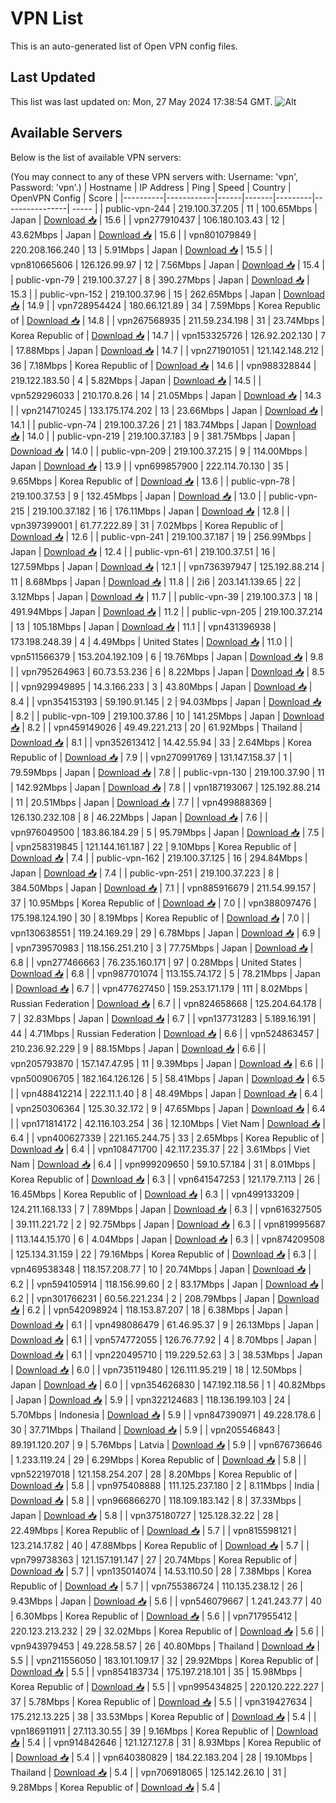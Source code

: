 # VPN List

This is an auto-generated list of Open VPN config files.

## Last Updated

This list was last updated on: Mon, 27 May 2024 17:38:54 GMT.
![Alt](https://repobeats.axiom.co/api/embed/186b98318ef1479477931607c1ad7d823f12451f.svg "Repobeats analytics image")

## Available Servers

Below is the list of available VPN servers:

(You may connect to any of these VPN servers with: Username: 'vpn', Password: 'vpn'.)
| Hostname | IP Address | Ping | Speed | Country | OpenVPN Config | Score |
|----------|------------|------|-------|---------|----------------| ----- |
| public-vpn-244 | 219.100.37.205 | 11 | 100.65Mbps | Japan | [Download 📥](./configs/server_0_JP.ovpn) | 15.6 |
| vpn277910437 | 106.180.103.43 | 12 | 43.62Mbps | Japan | [Download 📥](./configs/server_1_JP.ovpn) | 15.6 |
| vpn801079849 | 220.208.166.240 | 13 | 5.91Mbps | Japan | [Download 📥](./configs/server_2_JP.ovpn) | 15.5 |
| vpn810665606 | 126.126.99.97 | 12 | 7.56Mbps | Japan | [Download 📥](./configs/server_3_JP.ovpn) | 15.4 |
| public-vpn-79 | 219.100.37.27 | 8 | 390.27Mbps | Japan | [Download 📥](./configs/server_4_JP.ovpn) | 15.3 |
| public-vpn-152 | 219.100.37.96 | 15 | 262.65Mbps | Japan | [Download 📥](./configs/server_5_JP.ovpn) | 14.9 |
| vpn728954424 | 180.66.121.89 | 34 | 7.59Mbps | Korea Republic of | [Download 📥](./configs/server_6_KR.ovpn) | 14.8 |
| vpn267568935 | 211.59.234.198 | 31 | 23.74Mbps | Korea Republic of | [Download 📥](./configs/server_7_KR.ovpn) | 14.7 |
| vpn153325726 | 126.92.202.130 | 7 | 17.88Mbps | Japan | [Download 📥](./configs/server_8_JP.ovpn) | 14.7 |
| vpn271901051 | 121.142.148.212 | 36 | 7.18Mbps | Korea Republic of | [Download 📥](./configs/server_9_KR.ovpn) | 14.6 |
| vpn988328844 | 219.122.183.50 | 4 | 5.82Mbps | Japan | [Download 📥](./configs/server_10_JP.ovpn) | 14.5 |
| vpn529296033 | 210.170.8.26 | 14 | 21.05Mbps | Japan | [Download 📥](./configs/server_11_JP.ovpn) | 14.3 |
| vpn214710245 | 133.175.174.202 | 13 | 23.66Mbps | Japan | [Download 📥](./configs/server_12_JP.ovpn) | 14.1 |
| public-vpn-74 | 219.100.37.26 | 21 | 183.74Mbps | Japan | [Download 📥](./configs/server_13_JP.ovpn) | 14.0 |
| public-vpn-219 | 219.100.37.183 | 9 | 381.75Mbps | Japan | [Download 📥](./configs/server_14_JP.ovpn) | 14.0 |
| public-vpn-209 | 219.100.37.215 | 9 | 114.00Mbps | Japan | [Download 📥](./configs/server_15_JP.ovpn) | 13.9 |
| vpn699857900 | 222.114.70.130 | 35 | 9.65Mbps | Korea Republic of | [Download 📥](./configs/server_16_KR.ovpn) | 13.6 |
| public-vpn-78 | 219.100.37.53 | 9 | 132.45Mbps | Japan | [Download 📥](./configs/server_17_JP.ovpn) | 13.0 |
| public-vpn-215 | 219.100.37.182 | 16 | 176.11Mbps | Japan | [Download 📥](./configs/server_18_JP.ovpn) | 12.8 |
| vpn397399001 | 61.77.222.89 | 31 | 7.02Mbps | Korea Republic of | [Download 📥](./configs/server_19_KR.ovpn) | 12.6 |
| public-vpn-241 | 219.100.37.187 | 19 | 256.99Mbps | Japan | [Download 📥](./configs/server_20_JP.ovpn) | 12.4 |
| public-vpn-61 | 219.100.37.51 | 16 | 127.59Mbps | Japan | [Download 📥](./configs/server_21_JP.ovpn) | 12.1 |
| vpn736397947 | 125.192.88.214 | 11 | 8.68Mbps | Japan | [Download 📥](./configs/server_22_JP.ovpn) | 11.8 |
| 2i6 | 203.141.139.65 | 22 | 3.12Mbps | Japan | [Download 📥](./configs/server_23_JP.ovpn) | 11.7 |
| public-vpn-39 | 219.100.37.3 | 18 | 491.94Mbps | Japan | [Download 📥](./configs/server_24_JP.ovpn) | 11.2 |
| public-vpn-205 | 219.100.37.214 | 13 | 105.18Mbps | Japan | [Download 📥](./configs/server_25_JP.ovpn) | 11.1 |
| vpn431396938 | 173.198.248.39 | 4 | 4.49Mbps | United States | [Download 📥](./configs/server_26_US.ovpn) | 11.0 |
| vpn511566379 | 153.204.192.109 | 6 | 19.76Mbps | Japan | [Download 📥](./configs/server_27_JP.ovpn) | 9.8 |
| vpn795264963 | 60.73.53.236 | 6 | 8.22Mbps | Japan | [Download 📥](./configs/server_28_JP.ovpn) | 8.5 |
| vpn929949895 | 14.3.166.233 | 3 | 43.80Mbps | Japan | [Download 📥](./configs/server_29_JP.ovpn) | 8.4 |
| vpn354153193 | 59.190.91.145 | 2 | 94.03Mbps | Japan | [Download 📥](./configs/server_30_JP.ovpn) | 8.2 |
| public-vpn-109 | 219.100.37.86 | 10 | 141.25Mbps | Japan | [Download 📥](./configs/server_31_JP.ovpn) | 8.2 |
| vpn459149026 | 49.49.221.213 | 20 | 61.92Mbps | Thailand | [Download 📥](./configs/server_32_TH.ovpn) | 8.1 |
| vpn352613412 | 14.42.55.94 | 33 | 2.64Mbps | Korea Republic of | [Download 📥](./configs/server_33_KR.ovpn) | 7.9 |
| vpn270991769 | 131.147.158.37 | 1 | 79.59Mbps | Japan | [Download 📥](./configs/server_34_JP.ovpn) | 7.8 |
| public-vpn-130 | 219.100.37.90 | 11 | 142.92Mbps | Japan | [Download 📥](./configs/server_35_JP.ovpn) | 7.8 |
| vpn187193067 | 125.192.88.214 | 11 | 20.51Mbps | Japan | [Download 📥](./configs/server_36_JP.ovpn) | 7.7 |
| vpn499888369 | 126.130.232.108 | 8 | 46.22Mbps | Japan | [Download 📥](./configs/server_37_JP.ovpn) | 7.6 |
| vpn976049500 | 183.86.184.29 | 5 | 95.79Mbps | Japan | [Download 📥](./configs/server_38_JP.ovpn) | 7.5 |
| vpn258319845 | 121.144.161.187 | 22 | 9.10Mbps | Korea Republic of | [Download 📥](./configs/server_39_KR.ovpn) | 7.4 |
| public-vpn-162 | 219.100.37.125 | 16 | 294.84Mbps | Japan | [Download 📥](./configs/server_40_JP.ovpn) | 7.4 |
| public-vpn-251 | 219.100.37.223 | 8 | 384.50Mbps | Japan | [Download 📥](./configs/server_41_JP.ovpn) | 7.1 |
| vpn885916679 | 211.54.99.157 | 37 | 10.95Mbps | Korea Republic of | [Download 📥](./configs/server_42_KR.ovpn) | 7.0 |
| vpn388097476 | 175.198.124.190 | 30 | 8.19Mbps | Korea Republic of | [Download 📥](./configs/server_43_KR.ovpn) | 7.0 |
| vpn130638551 | 119.24.169.29 | 29 | 6.78Mbps | Japan | [Download 📥](./configs/server_44_JP.ovpn) | 6.9 |
| vpn739570983 | 118.156.251.210 | 3 | 77.75Mbps | Japan | [Download 📥](./configs/server_45_JP.ovpn) | 6.8 |
| vpn277466663 | 76.235.160.171 | 97 | 0.28Mbps | United States | [Download 📥](./configs/server_46_US.ovpn) | 6.8 |
| vpn987701074 | 113.155.74.172 | 5 | 78.21Mbps | Japan | [Download 📥](./configs/server_47_JP.ovpn) | 6.7 |
| vpn477627450 | 159.253.171.179 | 111 | 8.02Mbps | Russian Federation | [Download 📥](./configs/server_48_RU.ovpn) | 6.7 |
| vpn824658668 | 125.204.64.178 | 7 | 32.83Mbps | Japan | [Download 📥](./configs/server_49_JP.ovpn) | 6.7 |
| vpn137731283 | 5.189.16.191 | 44 | 4.71Mbps | Russian Federation | [Download 📥](./configs/server_50_RU.ovpn) | 6.6 |
| vpn524863457 | 210.236.92.229 | 9 | 88.15Mbps | Japan | [Download 📥](./configs/server_51_JP.ovpn) | 6.6 |
| vpn205793870 | 157.147.47.95 | 11 | 9.39Mbps | Japan | [Download 📥](./configs/server_52_JP.ovpn) | 6.6 |
| vpn500906705 | 182.164.126.126 | 5 | 58.41Mbps | Japan | [Download 📥](./configs/server_53_JP.ovpn) | 6.5 |
| vpn488412214 | 222.11.1.40 | 8 | 48.49Mbps | Japan | [Download 📥](./configs/server_54_JP.ovpn) | 6.4 |
| vpn250306364 | 125.30.32.172 | 9 | 47.65Mbps | Japan | [Download 📥](./configs/server_55_JP.ovpn) | 6.4 |
| vpn171814172 | 42.116.103.254 | 36 | 12.10Mbps | Viet Nam | [Download 📥](./configs/server_56_VN.ovpn) | 6.4 |
| vpn400627339 | 221.165.244.75 | 33 | 2.65Mbps | Korea Republic of | [Download 📥](./configs/server_57_KR.ovpn) | 6.4 |
| vpn108471700 | 42.117.235.37 | 22 | 3.61Mbps | Viet Nam | [Download 📥](./configs/server_58_VN.ovpn) | 6.4 |
| vpn999209650 | 59.10.57.184 | 31 | 8.01Mbps | Korea Republic of | [Download 📥](./configs/server_59_KR.ovpn) | 6.3 |
| vpn641547253 | 121.179.7.113 | 26 | 16.45Mbps | Korea Republic of | [Download 📥](./configs/server_60_KR.ovpn) | 6.3 |
| vpn499133209 | 124.211.168.133 | 7 | 7.89Mbps | Japan | [Download 📥](./configs/server_61_JP.ovpn) | 6.3 |
| vpn616327505 | 39.111.221.72 | 2 | 92.75Mbps | Japan | [Download 📥](./configs/server_62_JP.ovpn) | 6.3 |
| vpn819995687 | 113.144.15.170 | 6 | 4.04Mbps | Japan | [Download 📥](./configs/server_63_JP.ovpn) | 6.3 |
| vpn874209508 | 125.134.31.159 | 22 | 79.16Mbps | Korea Republic of | [Download 📥](./configs/server_64_KR.ovpn) | 6.3 |
| vpn469538348 | 118.157.208.77 | 10 | 20.74Mbps | Japan | [Download 📥](./configs/server_65_JP.ovpn) | 6.2 |
| vpn594105914 | 118.156.99.60 | 2 | 83.17Mbps | Japan | [Download 📥](./configs/server_66_JP.ovpn) | 6.2 |
| vpn301766231 | 60.56.221.234 | 2 | 208.79Mbps | Japan | [Download 📥](./configs/server_67_JP.ovpn) | 6.2 |
| vpn542098924 | 118.153.87.207 | 18 | 6.38Mbps | Japan | [Download 📥](./configs/server_68_JP.ovpn) | 6.1 |
| vpn498086479 | 61.46.95.37 | 9 | 26.13Mbps | Japan | [Download 📥](./configs/server_69_JP.ovpn) | 6.1 |
| vpn574772055 | 126.76.77.92 | 4 | 8.70Mbps | Japan | [Download 📥](./configs/server_70_JP.ovpn) | 6.1 |
| vpn220495710 | 119.229.52.63 | 3 | 38.53Mbps | Japan | [Download 📥](./configs/server_71_JP.ovpn) | 6.0 |
| vpn735119480 | 126.111.95.219 | 18 | 12.50Mbps | Japan | [Download 📥](./configs/server_72_JP.ovpn) | 6.0 |
| vpn354626830 | 147.192.118.56 | 1 | 40.82Mbps | Japan | [Download 📥](./configs/server_73_JP.ovpn) | 5.9 |
| vpn322124683 | 118.136.199.103 | 24 | 5.70Mbps | Indonesia | [Download 📥](./configs/server_74_ID.ovpn) | 5.9 |
| vpn847390971 | 49.228.178.6 | 30 | 37.71Mbps | Thailand | [Download 📥](./configs/server_75_TH.ovpn) | 5.9 |
| vpn205546843 | 89.191.120.207 | 9 | 5.76Mbps | Latvia | [Download 📥](./configs/server_76_LV.ovpn) | 5.9 |
| vpn676736646 | 1.233.119.24 | 29 | 6.29Mbps | Korea Republic of | [Download 📥](./configs/server_77_KR.ovpn) | 5.8 |
| vpn522197018 | 121.158.254.207 | 28 | 8.20Mbps | Korea Republic of | [Download 📥](./configs/server_78_KR.ovpn) | 5.8 |
| vpn975408888 | 111.125.237.180 | 2 | 8.11Mbps | India | [Download 📥](./configs/server_79_IN.ovpn) | 5.8 |
| vpn966866270 | 118.109.183.142 | 8 | 37.33Mbps | Japan | [Download 📥](./configs/server_80_JP.ovpn) | 5.8 |
| vpn375180727 | 125.128.32.22 | 28 | 22.49Mbps | Korea Republic of | [Download 📥](./configs/server_81_KR.ovpn) | 5.7 |
| vpn815598121 | 123.214.17.82 | 40 | 47.88Mbps | Korea Republic of | [Download 📥](./configs/server_82_KR.ovpn) | 5.7 |
| vpn799738363 | 121.157.191.147 | 27 | 20.74Mbps | Korea Republic of | [Download 📥](./configs/server_83_KR.ovpn) | 5.7 |
| vpn135014074 | 14.53.110.50 | 28 | 7.38Mbps | Korea Republic of | [Download 📥](./configs/server_84_KR.ovpn) | 5.7 |
| vpn755386724 | 110.135.238.12 | 26 | 9.43Mbps | Japan | [Download 📥](./configs/server_85_JP.ovpn) | 5.6 |
| vpn546079667 | 1.241.243.77 | 40 | 6.30Mbps | Korea Republic of | [Download 📥](./configs/server_86_KR.ovpn) | 5.6 |
| vpn717955412 | 220.123.213.232 | 29 | 32.02Mbps | Korea Republic of | [Download 📥](./configs/server_87_KR.ovpn) | 5.6 |
| vpn943979453 | 49.228.58.57 | 26 | 40.80Mbps | Thailand | [Download 📥](./configs/server_88_TH.ovpn) | 5.5 |
| vpn211556050 | 183.101.109.17 | 32 | 29.92Mbps | Korea Republic of | [Download 📥](./configs/server_89_KR.ovpn) | 5.5 |
| vpn854183734 | 175.197.218.101 | 35 | 15.98Mbps | Korea Republic of | [Download 📥](./configs/server_90_KR.ovpn) | 5.5 |
| vpn995434825 | 220.120.222.227 | 37 | 5.78Mbps | Korea Republic of | [Download 📥](./configs/server_91_KR.ovpn) | 5.5 |
| vpn319427634 | 175.212.13.225 | 38 | 33.53Mbps | Korea Republic of | [Download 📥](./configs/server_92_KR.ovpn) | 5.4 |
| vpn186911911 | 27.113.30.55 | 39 | 9.16Mbps | Korea Republic of | [Download 📥](./configs/server_93_KR.ovpn) | 5.4 |
| vpn914842646 | 121.127.127.8 | 31 | 8.93Mbps | Korea Republic of | [Download 📥](./configs/server_94_KR.ovpn) | 5.4 |
| vpn640380829 | 184.22.183.204 | 28 | 19.10Mbps | Thailand | [Download 📥](./configs/server_95_TH.ovpn) | 5.4 |
| vpn706918065 | 125.142.26.10 | 31 | 9.28Mbps | Korea Republic of | [Download 📥](./configs/server_96_KR.ovpn) | 5.4 |

